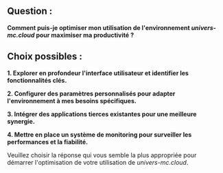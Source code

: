 ## Question :

**Comment puis-je optimiser mon utilisation de l'environnement *univers-mc.cloud* pour maximiser ma productivité ?**


## Choix possibles :

**1. Explorer en profondeur l'interface utilisateur et identifier les fonctionnalités clés.**

**2. Configurer des paramètres personnalisés pour adapter l'environnement à mes besoins spécifiques.**

**3. Intégrer des applications tierces existantes pour une meilleure synergie.**

**4. Mettre en place un système de monitoring pour surveiller les performances et la fiabilité.**



Veuillez choisir la réponse qui vous semble la plus appropriée pour démarrer l'optimisation de votre utilisation de *univers-mc.cloud*. 
